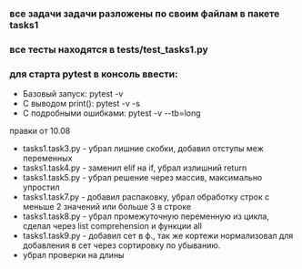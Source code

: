 ### все задачи  задачи разложены по своим файлам в пакете tasks1 ###

### все тесты находятся в tests/test_tasks1.py ###

### для старта pytest в консоль ввести: ###

- Базовый запуск: pytest -v
- С выводом print(): pytest -v -s
- С подробными ошибками: pytest -v --tb=long

правки от 10.08

- tasks1.task3.py - убрал лишние скобки, добавил отступы меж переменных
- tasks1.task4.py - заменил elif на if, убрал излишний return
- tasks1.task5.py - убрал решение через массив, максимально упростил
- tasks1.task7.py - добавил распаковку, убрал обработку строк с меньше 2 значений или больше 3 в строке
- tasks1.task8.py - убрал промежуточную переменную из цикла, сделал через list comprehension и функции all
- tasks1.task9.py - добавил сет в ф., так же кортежи нормализовал для добавления в сет через сортировку по убыванию.
- убрал проверки на длины